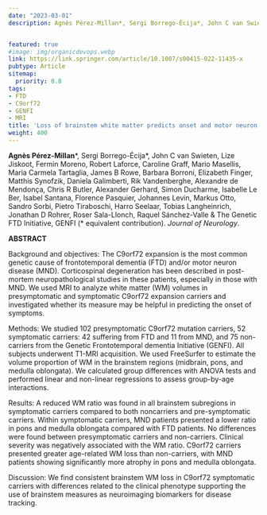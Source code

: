 ```yaml
---
date: "2023-03-01"
description: Agnès Pérez-Millan*, Sergi Borrego-Écija*, John C van Swieten, Lize Jiskoot, Fermin Moreno, Robert Laforce, Caroline Graff, Mario Masellis, Maria Carmela Tartaglia, James B Rowe, Barbara Borroni, Elizabeth Finger, Matthis Synofzik, Daniela Galimberti, Rik Vandenberghe, Alexandre de Mendonça, Chris R Butler, Alexander Gerhard, Simon Ducharme, Isabelle Le Ber, Isabel Santana, Florence Pasquier, Johannes Levin, Markus Otto, Sandro Sorbi, Pietro Tiraboschi, Harro Seelaar, Tobias Langheinrich, Jonathan D Rohrer, Roser Sala-Llonch, Raquel Sánchez-Valle & The Genetic FTD Initiative, GENFI    (* equivalent contribution).


featured: true
#image: img/organicdevops.webp
link: https://link.springer.com/article/10.1007/s00415-022-11435-x
pubtype: Article
sitemap:
  priority: 0.8
tags:
- FTD
- C9orf72
- GENFI
- MRI
title: 'Loss of brainstem white matter predicts onset and motor neuron symptoms in C9orf72 expansion carriers: a GENFI study'
weight: 400
---
```



**Agnès Pérez-Millan***, Sergi Borrego-Écija*, John C van Swieten, Lize Jiskoot, Fermin Moreno, Robert Laforce, Caroline Graff, Mario Masellis, Maria Carmela Tartaglia, James B Rowe, Barbara Borroni, Elizabeth Finger, Matthis Synofzik, Daniela Galimberti, Rik Vandenberghe, Alexandre de Mendonça, Chris R Butler, Alexander Gerhard, Simon Ducharme, Isabelle Le Ber, Isabel Santana, Florence Pasquier, Johannes Levin, Markus Otto, Sandro Sorbi, Pietro Tiraboschi, Harro Seelaar, Tobias Langheinrich, Jonathan D Rohrer, Roser Sala-Llonch, Raquel Sánchez-Valle & The Genetic FTD Initiative, GENFI (* equivalent contribution). _Journal of Neurology_.


**ABSTRACT**


Background and objectives: The C9orf72 expansion is the most common genetic cause of frontotemporal dementia (FTD) and/or motor neuron disease (MND). Corticospinal degeneration has been described in post-mortem neuropathological studies in these patients, especially in those with MND. We used MRI to analyze white matter (WM) volumes in presymptomatic and symptomatic C9orf72 expansion carriers and investigated whether its measure may be helpful in predicting the onset of symptoms.

Methods: We studied 102 presymptomatic C9orf72 mutation carriers, 52 symptomatic carriers: 42 suffering from FTD and 11 from MND, and 75 non-carriers from the Genetic Frontotemporal dementia Initiative (GENFI). All subjects underwent T1-MRI acquisition. We used FreeSurfer to estimate the volume proportion of WM in the brainstem regions (midbrain, pons, and medulla oblongata). We calculated group differences with ANOVA tests and performed linear and non-linear regressions to assess group-by-age interactions.

Results: A reduced WM ratio was found in all brainstem subregions in symptomatic carriers compared to both noncarriers and pre-symptomatic carriers. Within symptomatic carriers, MND patients presented a lower ratio in pons and medulla oblongata compared with FTD patients. No differences were found between presymptomatic carriers and non-carriers. Clinical severity was negatively associated with the WM ratio. C9orf72 carriers presented greater age-related WM loss than non-carriers, with MND patients showing significantly more atrophy in pons and medulla oblongata.

Discussion: We find consistent brainstem WM loss in C9orf72 symptomatic carriers with differences related to the clinical phenotype supporting the use of brainstem measures as neuroimaging biomarkers for disease tracking.
